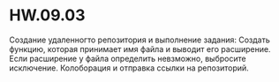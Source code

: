 # HW.09.03
Создание удаленногто репозитория и выполнение задания: Создать функцию, которая принимает имя файла и выводит его расширение. Если
расширение у файла определить невзможно, выбросите исключение.
Колоборация и отправка ссылки на репозиторий.

